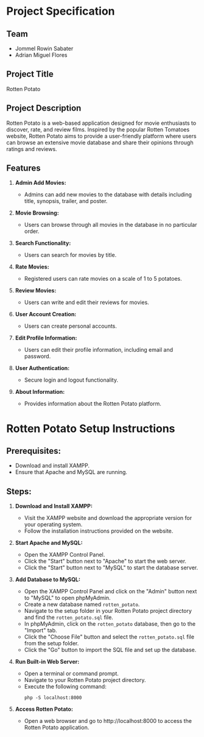 # Project Specification

## Team
- Jommel Rowin Sabater
- Adrian Miguel Flores

## Project Title
Rotten Potato

## Project Description
Rotten Potato is a web-based application designed for movie enthusiasts to discover, rate, and review films. Inspired by the popular Rotten Tomatoes website, Rotten Potato aims to provide a user-friendly platform where users can browse an extensive movie database and share their opinions through ratings and reviews.

## Features
1. **Admin Add Movies:**
   - Admins can add new movies to the database with details including title, synopsis, trailer, and poster.

2. **Movie Browsing:**
   - Users can browse through all movies in the database in no particular order.

3. **Search Functionality:**
   - Users can search for movies by title.

4. **Rate Movies:**
   - Registered users can rate movies on a scale of 1 to 5 potatoes.

5. **Review Movies:**
   - Users can write and edit their reviews for movies.

6. **User Account Creation:**
   - Users can create personal accounts.

7. **Edit Profile Information:**
   - Users can edit their profile information, including email and password.

8. **User Authentication:**
   - Secure login and logout functionality.

9. **About Information:**
   - Provides information about the Rotten Potato platform.

# Rotten Potato Setup Instructions

## Prerequisites:
- Download and install XAMPP.
- Ensure that Apache and MySQL are running.

## Steps:

1. **Download and Install XAMPP:**
   - Visit the XAMPP website and download the appropriate version for your operating system.
   - Follow the installation instructions provided on the website.

2. **Start Apache and MySQL:**
   - Open the XAMPP Control Panel.
   - Click the "Start" button next to "Apache" to start the web server.
   - Click the "Start" button next to "MySQL" to start the database server.

3. **Add Database to MySQL:**
   - Open the XAMPP Control Panel and click on the "Admin" button next to "MySQL" to open phpMyAdmin.
   - Create a new database named `rotten_potato`.
   - Navigate to the setup folder in your Rotten Potato project directory and find the `rotten_potato.sql` file.
   - In phpMyAdmin, click on the `rotten_potato` database, then go to the "Import" tab.
   - Click the "Choose File" button and select the `rotten_potato.sql` file from the setup folder.
   - Click the "Go" button to import the SQL file and set up the database.

4. **Run Built-in Web Server:**
   - Open a terminal or command prompt.
   - Navigate to your Rotten Potato project directory.
   - Execute the following command:
     ```
     php -S localhost:8000
     ```

5. **Access Rotten Potato:**
   - Open a web browser and go to http://localhost:8000 to access the Rotten Potato application.
